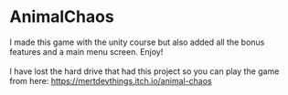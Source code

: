 # AnimalChaos
I made this game with the unity course but also added all the bonus features and a main menu screen. Enjoy! <br />
<br />
I have lost the hard drive that had this project so you can play the game from here: https://mertdevthings.itch.io/animal-chaos
